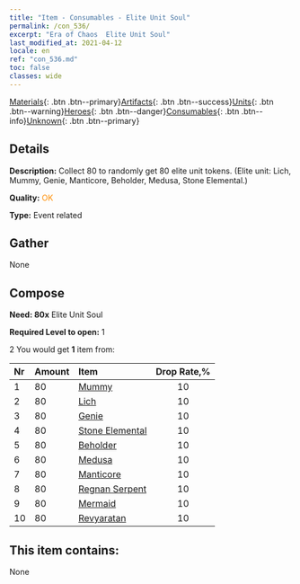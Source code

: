 ```yaml
---
title: "Item - Consumables - Elite Unit Soul"
permalink: /con_536/
excerpt: "Era of Chaos  Elite Unit Soul"
last_modified_at: 2021-04-12
locale: en
ref: "con_536.md"
toc: false
classes: wide
---
```

 [Materials](/Items/){: .btn .btn--primary}[Artifacts](/Items/Artifacts/){: .btn .btn--success}[Units](/Items/Units/){: .btn .btn--warning}[Heroes](/Items/Heroes/){: .btn .btn--danger}[Consumables](/Items/Consumables/){: .btn .btn--info}[Unknown](/Items/Unknown/){: .btn .btn--primary}

## Details
 **Description:** Collect 80 to randomly get 80 elite unit tokens. (Elite unit: Lich, Mummy, Genie, Manticore, Beholder, Medusa, Stone Elemental.)

 **Quality:** <span style="color: #FF8C00">OK</span>

 **Type:** Event related

## Gather

  None

## Compose

 **Need: 80x** Elite Unit Soul

 **Required Level to open:** 1

 2 You would get **1** item  from:

  | Nr | Amount |     Item    | Drop Rate,% |
  |:---|:-------|:------------|:---------:|
  | 1 | 80 | [Mummy](/Items/unt_215/) | 10 | 
  | 2 | 80 | [Lich](/Items/unt_212/) | 10 | 
  | 3 | 80 | [Genie](/Items/unt_239/) | 10 | 
  | 4 | 80 | [Stone Elemental](/Items/unt_266/) | 10 | 
  | 5 | 80 | [Beholder](/Items/unt_246/) | 10 | 
  | 6 | 80 | [Medusa](/Items/unt_247/) | 10 | 
  | 7 | 80 | [Manticore](/Items/unt_249/) | 10 | 
  | 8 | 80 | [Regnan Serpent](/Items/unt_276/) | 10 | 
  | 9 | 80 | [Mermaid](/Items/unt_277/) | 10 | 
  | 10 | 80 | [Revyaratan](/Items/unt_280/) | 10 | 


## This item contains:

  None

